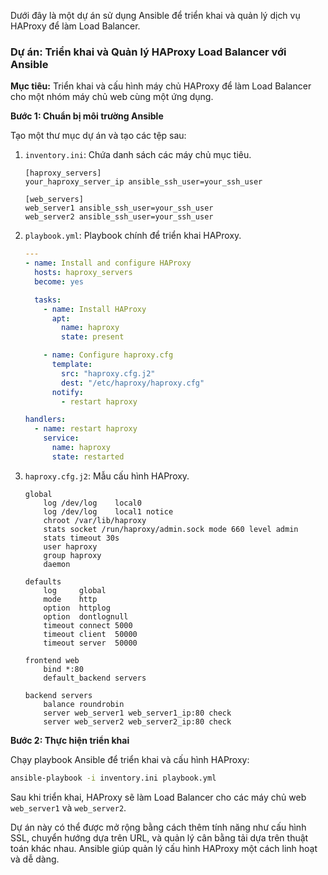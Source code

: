 Dưới đây là một dự án sử dụng Ansible để triển khai và quản lý dịch vụ HAProxy để làm Load Balancer.

### Dự án: Triển khai và Quản lý HAProxy Load Balancer với Ansible

**Mục tiêu:**
Triển khai và cấu hình máy chủ HAProxy để làm Load Balancer cho một nhóm máy chủ web cùng một ứng dụng.

**Bước 1: Chuẩn bị môi trường Ansible**

Tạo một thư mục dự án và tạo các tệp sau:

1. `inventory.ini`: Chứa danh sách các máy chủ mục tiêu.
   ```
   [haproxy_servers]
   your_haproxy_server_ip ansible_ssh_user=your_ssh_user
   
   [web_servers]
   web_server1 ansible_ssh_user=your_ssh_user
   web_server2 ansible_ssh_user=your_ssh_user
   ```

2. `playbook.yml`: Playbook chính để triển khai HAProxy.
   ```yaml
   ---
   - name: Install and configure HAProxy
     hosts: haproxy_servers
     become: yes

     tasks:
       - name: Install HAProxy
         apt:
           name: haproxy
           state: present

       - name: Configure haproxy.cfg
         template:
           src: "haproxy.cfg.j2"
           dest: "/etc/haproxy/haproxy.cfg"
         notify:
           - restart haproxy

   handlers:
     - name: restart haproxy
       service:
         name: haproxy
         state: restarted
   ```

3. `haproxy.cfg.j2`: Mẫu cấu hình HAProxy.
   ```haproxy
   global
       log /dev/log    local0
       log /dev/log    local1 notice
       chroot /var/lib/haproxy
       stats socket /run/haproxy/admin.sock mode 660 level admin
       stats timeout 30s
       user haproxy
       group haproxy
       daemon

   defaults
       log     global
       mode    http
       option  httplog
       option  dontlognull
       timeout connect 5000
       timeout client  50000
       timeout server  50000

   frontend web
       bind *:80
       default_backend servers

   backend servers
       balance roundrobin
       server web_server1 web_server1_ip:80 check
       server web_server2 web_server2_ip:80 check
   ```
   
**Bước 2: Thực hiện triển khai**

Chạy playbook Ansible để triển khai và cấu hình HAProxy:

```bash
ansible-playbook -i inventory.ini playbook.yml
```

Sau khi triển khai, HAProxy sẽ làm Load Balancer cho các máy chủ web `web_server1` và `web_server2`.

Dự án này có thể được mở rộng bằng cách thêm tính năng như cấu hình SSL, chuyển hướng dựa trên URL, và quản lý cân bằng tải dựa trên thuật toán khác nhau. Ansible giúp quản lý cấu hình HAProxy một cách linh hoạt và dễ dàng.